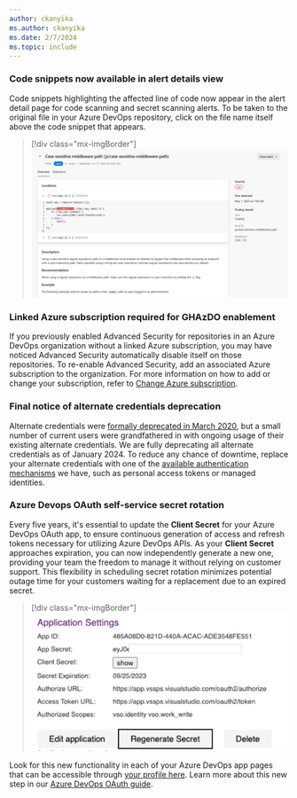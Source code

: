 ```yaml
---
author: ckanyika
ms.author: ckanyika
ms.date: 2/7/2024
ms.topic: include
---
```


### Code snippets now available in alert details view

Code snippets highlighting the affected line of code now appear in the alert detail page for code scanning and secret scanning alerts. To be taken to the original file in your Azure DevOps repository, click on the file name itself above the code snippet that appears. 

> [!div class="mx-imgBorder"]
> ![Screenshot of case-sensitive middleware path.](../../media/234-general-02.png "Screenshot of case-sensitive middleware path")

### Linked Azure subscription required for GHAzDO enablement

If you previously enabled Advanced Security for repositories in an Azure DevOps organization without a linked Azure subscription, you may have noticed Advanced Security automatically disable itself on those repositories. To re-enable Advanced Security, add an associated Azure subscription to the organization. For more information on how to add or change your subscription, refer to [Change Azure subscription](/azure/devops/organizations/billing/change-azure-subscription?view=azure-devopsthe&preserve-view=true).

### Final notice of alternate credentials deprecation

Alternate credentials were [formally deprecated in March 2020](https://devblogs.microsoft.com/devops/azure-devops-will-no-longer-support-alternate-credentials-authentication/), but a small number of current users were grandfathered in with ongoing usage of their existing alternate credentials. We are fully deprecating all alternate credentials as of January 2024. To reduce any chance of downtime, replace your alternate credentials with one of the [available authentication mechanisms](/azure/devops/integrate/get-started/authentication/authentication-guidance?view=azure-devopsthe&preserve-view=true) we have, such as personal access tokens or managed identities.

### Azure Devops OAuth self-service secret rotation

Every five years, it's essential to update the **Client Secret** for your Azure DevOps OAuth app, to ensure continuous generation of access and refresh tokens necessary for utilizing Azure DevOps APIs. As your **Client Secret** approaches expiration, you can now independently generate a new one, providing your team the freedom to manage it without relying on customer support. This flexibility in scheduling secret rotation minimizes potential outage time for your customers waiting for a replacement due to an expired secret. 

> [!div class="mx-imgBorder"]
> ![Screenshot of Select a geography.](../../media/234-general-01.png "Screenshot of Select a geography")

Look for this new functionality in each of your Azure DevOps app pages that can be accessible through [your profile here](https://app.vssps.visualstudio.com/_signin?realm=app.vssps.visualstudio.com&reply_to=https%3A%2F%2Fapp.vssps.visualstudio.com%2Fprofile%2Fview&redirect=1&context=eyJodCI6MywiaGlkIjoiYTVjYTM1ZWItMTQ4ZS00Y2NkLWJiYjMtZDMxNTc2ZDc1OTU4IiwicXMiOnt9LCJyciI6IiIsInZoIjoiIiwiY3YiOiIiLCJjcyI6IiJ90#ctx=eyJTaWduSW5Db29raWVEb21haW5zIjpbImh0dHBzOi8vbG9naW4ubWljcm9zb2Z0b25saW5lLmNvbSIsImh0dHBzOi8vbG9naW4ubWljcm9zb2Z0b25saW5lLmNvbSJdfQ2). Learn more about this new step in our [Azure DevOps OAuth guide](/azure/devops/integrate/get-started/authentication/azure-devops-oauth?view=azure-devops&preserve-view=tru).